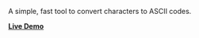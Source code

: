 A simple, fast tool to convert characters to ASCII codes.

**[Live Demo](https://quan2808.github.io/ASCII-Converter/)**
